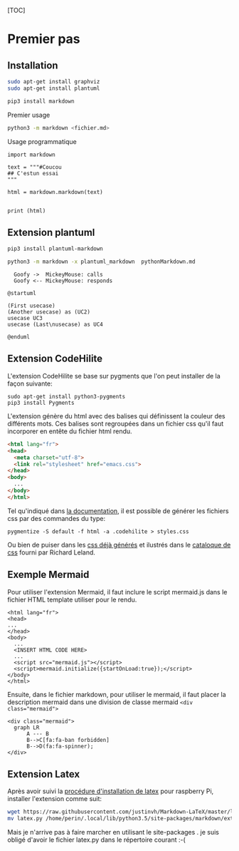 
[TOC]

# Premier pas

## Installation


```bash
sudo apt-get install graphviz
sudo apt-get install plantuml
```

```bash
pip3 install markdown
```

Premier usage

```bash
python3 -m markdown <fichier.md>
```

Usage programmatique

```python3
import markdown

text = """#Coucou
## C'estun essai
"""

html = markdown.markdown(text)


print (html)
```

## Extension plantuml

```bash
pip3 install plantuml-markdown
```

```bash
python3 -m markdown -x plantuml_markdown  pythonMarkdown.md
```


```plantuml format="txt" classes="uml myDiagram" alt="My super diagram placeholder" title="My super diagram" width="300px" height="300px"
  Goofy ->  MickeyMouse: calls
  Goofy <-- MickeyMouse: responds
```


```plantuml format="png" classes="uml myDiagram" alt="My super diagram placeholder" title="My super diagram" width="300px" height="300px"
@startuml

(First usecase)
(Another usecase) as (UC2)  
usecase UC3
usecase (Last\nusecase) as UC4

@enduml
```


## Extension CodeHilite

L'extension CodeHilite se base sur pygments que l'on peut installer de la façon suivante:
```
sudo apt-get install python3-pygments
pip3 install Pygments
```

L'extension génère du html avec des balises qui définissent la couleur des différents mots.
Ces balises sont regroupées dans un fichier css qu'il faut incorporer en entête du fichier html rendu.
```html
<html lang="fr">
<head>
  <meta charset="utf-8">
  <link rel="stylesheet" href="emacs.css">
</head>
<body>
  ...
</body>
</html>
```

Tel qu'indiqué dans [la documentation](https://python-markdown.github.io/extensions/code_hilite/), il est possible de générer les fichiers css par des commandes du type:

```
pygmentize -S default -f html -a .codehilite > styles.css
```
Ou bien de puiser dans les [css déjà générés](https://github.com/richleland/pygments-css) et ilustrés dans le [cataloque de css](http://richleland.github.io/pygments-css/) fourni par Richard Leland.


## Exemple Mermaid

Pour utiliser l'extension Mermaid, il faut inclure le script mermaid.js dans  le fichier HTML template utiliser pour le rendu.
```
<html lang="fr">
<head>
...
</head>
<body>
  ...
  <INSERT HTML CODE HERE>
  ...
  <script src="mermaid.js"></script>
  <script>mermaid.initialize({startOnLoad:true});</script>
</body>
</html>
```

Ensuite, dans le fichier markdown, pour utiliser le mermaid, il faut placer la description mermaid dans une division de classe mermaid `<div class="mermaid">`
```
<div class="mermaid">
  graph LR
      A --- B
      B-->C[fa:fa-ban forbidden]
      B-->D(fa:fa-spinner);
</div>
```

## Extension Latex

Après avoir suivi la [procédure d'installation de latex](latex.md) pour raspberry Pi, installer l'extension comme suit:

```bash
wget https://raw.githubusercontent.com/justinvh/Markdown-LaTeX/master/latex.py
mv latex.py /home/perin/.local/lib/python3.5/site-packages/markdown/extensions
```
Mais je n'arrive pas à faire marcher en utilisant le site-packages . je suis obligé d'avoir le fichier latex.py dans le répertoire courant :-(



